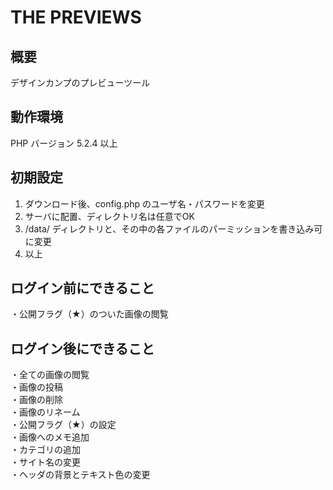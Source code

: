 # THE PREVIEWS

## 概要
デザインカンプのプレビューツール


## 動作環境
PHP バージョン 5.2.4 以上


## 初期設定
1. ダウンロード後、config.php のユーザ名・パスワードを変更
2. サーバに配置、ディレクトリ名は任意でOK
3. /data/ ディレクトリと、その中の各ファイルのパーミッションを書き込み可に変更
4. 以上


## ログイン前にできること
・公開フラグ（★）のついた画像の閲覧


## ログイン後にできること
・全ての画像の閲覧  
・画像の投稿  
・画像の削除  
・画像のリネーム  
・公開フラグ（★）の設定  
・画像へのメモ追加  
・カテゴリの追加  
・サイト名の変更  
・ヘッダの背景とテキスト色の変更


